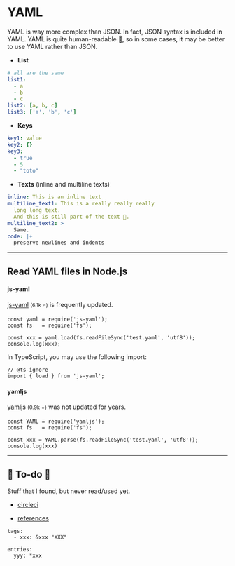 # YAML

<div class="row row-cols-lg-2"><div>

YAML is way more complex than JSON. In fact, JSON syntax is included in YAML. YAML is quite human-readable 🚀, so in some cases, it may be better to use YAML rather than JSON.

* **List**

```yaml
# all are the same
list1:
  - a
  - b
  - c
list2: [a, b, c]
list3: ['a', 'b', 'c']
```
</div><div>

* **Keys**

```yaml
key1: value
key2: {}
key3:
  - true
  - 5
  - "toto"
```

* **Texts** (inline and multiline texts)

```yaml
inline: This is an inline text
multiline_text1: This is a really really really
  long long text. 
  And this is still part of the text 🚀.
multiline_text2: >
  Same.
code: |+
  preserve newlines and indents
```
</div></div>

<hr class="sep-both">

## Read YAML files in Node.js

<div class="row row-cols-lg-2"><div>

#### js-yaml

[js-yaml](https://www.npmjs.com/package/js-yaml) <small>(6.1k ⭐)</small> is frequently updated.

```js!
const yaml = require('js-yaml');
const fs   = require('fs');

const xxx = yaml.load(fs.readFileSync('test.yaml', 'utf8'));
console.log(xxx);
```

In TypeScript, you may use the following import:

```ts!
// @ts-ignore
import { load } from 'js-yaml';
```
</div><div>

#### yamljs

[yamljs](https://www.npmjs.com/package/yamljs) <small>(0.9k ⭐)</small> was not updated for years.

```js!
const YAML = require('yamljs');
const fs   = require('fs');

const xxx = YAML.parse(fs.readFileSync('test.yaml', 'utf8'));
console.log(xxx)
```
</div></div>

<hr class="sep-both">

## 👻 To-do 👻

Stuff that I found, but never read/used yet.

<div class="row row-cols-lg-2"><div>

* [circleci](https://circleci.com/docs/introduction-to-yaml-configurations/)
</div><div>

* [references](https://stackoverflow.com/questions/2063616/how-to-reference-a-yaml-setting-from-elsewhere-in-the-same-yaml-file)

```
tags:
  - xxx: &xxx "XXX"

entries:
  yyy: *xxx
```
</div></div>